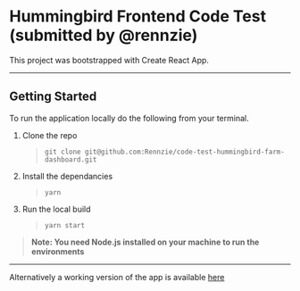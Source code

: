 # Hummingbird Frontend Code Test (submitted by @rennzie)

This project was bootstrapped with Create React App.

---

## Getting Started

To run the application locally do the following from your terminal.

1. Clone the repo

   > `git clone git@github.com:Rennzie/code-test-hummingbird-farm-dashboard.git`

2. Install the dependancies

   > `yarn`

3. Run the local build

   > `yarn start`

> **Note: You need Node.js installed on your machine to run the environments**

---

Alternatively a working version of the app is available [here](https://rennzie.github.io/code-test-hummingbird-farm-dashboard/)

